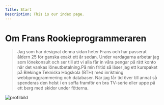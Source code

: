 ```yaml
---
Title: Start
Description: This is our index page.
---
```


Om Frans <i class="fas fa-arrow-right"></i> Rookieprogrammeraren <i class="fas fa-database"></i>
==========================

>Jag som har designat denna sidan heter Frans och har passerat åldern 25 för ganska exakt ett år sedan. Under vardagarna arbetar jag som lönekonsult och ser till att vi alla får in våra pengar på rätt konto när det vankas löneutbetalning.På min fritid så läser jag ett kurspaket på Blekinge Tekniska Högskola (BTH) med inriktning webbproggrammering och databaser. När jag får tid över till annat så spenderas den helst i en soffa framför en bra TV-serie eller uppe på ett berg med skidor under fötterna. 

![profilbild](%assets_url%/img/profilbild.jpg)

